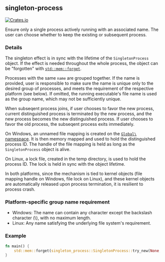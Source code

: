 ## singleton-process

[![Crates.io](https://img.shields.io/crates/v/singleton-process.svg)](https://crates.io/crates/singleton-process)

Ensure only a single process actively running with an associated name. The user can choose whether to keep the existing or subsequent process.

### Details

The singleton effect is in sync with the lifetime of the `SingletonProcess` object. If the effect is needed throughout the whole process, the object can be "forgotten" with [`std::mem::forget`](https://doc.rust-lang.org/std/mem/fn.forget.html).

Processes with the same `name` are grouped together. If the name is provided, user is responsible to make sure the name is unique only to the desired group of processes, and meets the requirement of the respective platform (see below). If omitted, the running executable's file name is used as the group name, which may not be sufficiently unique.

When subseqent process joins, if user chooses to favor the new process, current distinguished process is terminated by the new process, and the new process becomes the new distinguished process. If user chooses to favor the old process, the subseqent process exits immediately.

On Windows, an unnamed file mapping is created on the [`Global\` namespace](https://learn.microsoft.com/en-us/windows/win32/termserv/kernel-object-namespaces). It is then memory mapped and used to hold the distinguished process ID. The handle of the file mapping is held as long as the `SingletonProcess` object is alive.

On Linux, a lock file, created in the temp directory, is used to hold the process ID. The lock is held in sync with the object lifetime.

In both platforms, since the mechanism is tied to kernel objects (file mapping handle on Windows, file lock on Linux), and these kernel objects are automatically released upon process termination,  it is resilient to process crash.

### Platform-specific group name requirement

* Windows: The name can contain any character except the backslash character (\\), with no maximum length.
* Linux: Any name satisfying the underlying file system's requirement.

### Example

```rust
fn main() {
    std::mem::forget(singleton_process::SingletonProcess::try_new(None, true).unwrap());
}
```
